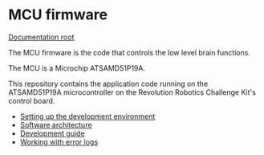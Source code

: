 MCU firmware
============

[Documentation root](../index.md)

The MCU firmware is the code that controls the low level brain functions.

The MCU is a Microchip ATSAMD51P19A.

This repository contains the application code running on the ATSAMD51P19A microcontroller on the Revolution Robotics Challenge Kit's control board.

- [Setting up the development environment](setup.md)
- [Software architecture](architecture.md)
- [Development guide](development.md)
- [Working with error logs](error-logs.md)
